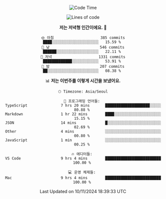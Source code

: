 <div align='center'>
 
<!--START_SECTION:waka-->
![Code Time](http://img.shields.io/badge/Code%20Time-3%2C940%20hrs%206%20mins-blue)

![Lines of code](https://img.shields.io/badge/%EC%A0%80%EB%8A%94%20%EC%97%AC%ED%83%9C%EA%B9%8C%EC%A7%80%20-1.5%20million%20%EC%A4%84%EC%9D%98%20%EC%BD%94%EB%93%9C%EB%A5%BC%20%EC%9E%91%EC%84%B1%ED%96%88%EC%96%B4%EC%9A%94.-blue)

**저는 저녁형 인간이에요. 🦉** 

```text
🌞 아침                     385 commits         ████░░░░░░░░░░░░░░░░░░░░░   15.59 % 
🌆 낮　                     546 commits         ██████░░░░░░░░░░░░░░░░░░░   22.11 % 
🌃 저녁                     1331 commits        █████████████░░░░░░░░░░░░   53.91 % 
🌙 밤　                     207 commits         ██░░░░░░░░░░░░░░░░░░░░░░░   08.38 % 
```


📊 **저는 이번주를 이렇게 시간을 보냈어요.** 

```text
🕑︎ Timezone: Asia/Seoul

💬 프로그래밍 언어들: 
TypeScript               7 hrs 20 mins       ████████████████████░░░░░   80.88 % 
Markdown                 1 hr 22 mins        ████░░░░░░░░░░░░░░░░░░░░░   15.15 % 
JSON                     14 mins             █░░░░░░░░░░░░░░░░░░░░░░░░   02.69 % 
Other                    4 mins              ░░░░░░░░░░░░░░░░░░░░░░░░░   00.80 % 
JavaScript               1 min               ░░░░░░░░░░░░░░░░░░░░░░░░░   00.25 % 

🔥 에디터들: 
VS Code                  9 hrs 4 mins        █████████████████████████   100.00 % 

💻 운영 체제들: 
Mac                      9 hrs 4 mins        █████████████████████████   100.00 % 
```


 Last Updated on 10/11/2024 18:39:33 UTC
<!--END_SECTION:waka-->
 </div>
<!---
Emewjin/Emewjin is a ✨ special ✨ repository because its `README.md` (this file) appears on your GitHub profile.
You can click the Preview link to take a look at your changes.
--->
